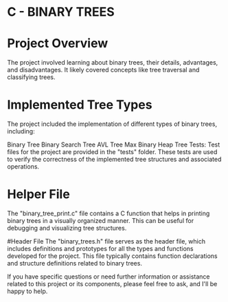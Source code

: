 # C - BINARY TREES

# Project Overview
The project involved learning about binary trees, their details, advantages, and disadvantages. It likely covered concepts like tree traversal and classifying trees.

# Implemented Tree Types 
The project included the implementation of different types of binary trees, including:

Binary Tree
Binary Search Tree
AVL Tree
Max Binary Heap Tree
Tests: Test files for the project are provided in the "tests" folder. These tests are used to verify the correctness of the implemented tree structures and associated operations.

# Helper File 
The "binary_tree_print.c" file contains a C function that helps in printing binary trees in a visually organized manner. This can be useful for debugging and visualizing tree structures.

#Header File
The "binary_trees.h" file serves as the header file, which includes definitions and prototypes for all the types and functions developed for the project. This file typically contains function declarations and structure definitions related to binary trees.

If you have specific questions or need further information or assistance related to this project or its components, please feel free to ask, and I'll be happy to help.
